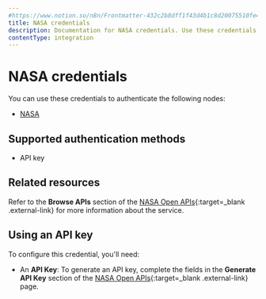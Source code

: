 ```yaml
---
#https://www.notion.so/n8n/Frontmatter-432c2b8dff1f43d4b1c8d20075510fe4
title: NASA credentials
description: Documentation for NASA credentials. Use these credentials to authenticate NASA in n8n, a workflow automation platform.
contentType: integration
---
```


# NASA credentials

You can use these credentials to authenticate the following nodes:

- [NASA](/integrations/builtin/app-nodes/n8n-nodes-base.nasa/)

## Supported authentication methods

- API key

## Related resources

Refer to the **Browse APIs** section of the [NASA Open APIs](https://api.nasa.gov/){:target=_blank .external-link} for more information about the service.

## Using an API key

To configure this credential, you'll need:

- An **API Key**: To generate an API key, complete the fields in the **Generate API Key** section of the [NASA Open APIs](https://api.nasa.gov/){:target=_blank .external-link} page.


